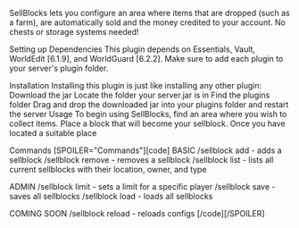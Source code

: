 SellBlocks lets you configure an area where items that are dropped (such as a farm), are automatically sold and the money credited to your account. No chests or storage systems needed!

Setting up
Dependencies
This plugin depends on Essentials, Vault, WorldEdit [6.1.9], and WorldGuard [6.2.2].
Make sure to add each plugin to your server's plugin folder.

Installation
Installing this plugin is just like installing any other plugin:
Download the jar
Locate the folder your server.jar is in
Find the plugins folder
Drag and drop the downloaded jar into your plugins folder and restart the server
Usage
To begin using SellBlocks, find an area where you wish to collect items. Place a block that will become your sellblock.
Once you have located a suitable place


Commands
[SPOILER="Commands"][code]
BASIC
/sellblock add - adds a sellblock
/sellblock remove - removes a sellblock
/sellblock list - lists all current sellblocks with their location, owner, and type

ADMIN
/sellblock limit - sets a limit for a specific player
/sellblock save - saves all sellblocks
/sellblock load - loads all sellblocks

COMING SOON
/sellblock reload - reloads configs
[/code][/SPOILER]
